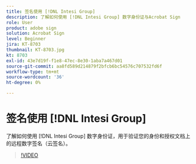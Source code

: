 ```yaml
---
title: 签名使用 [!DNL Intesi Group]
description: 了解如何使用 [!DNL Intesi Group] 数字身份证与Acrobat Sign
role: User
product: adobe sign
solution: Acrobat Sign
level: Beginner
jira: KT-8703
thumbnail: KT-8703.jpg
kt: 8703
exl-id: 43e7d19f-f1e8-47ec-8e30-1aba7a467d01
source-git-commit: aa8fd589d214879f2bfcb6bc54576c707532fd6f
workflow-type: tm+mt
source-wordcount: '36'
ht-degree: 0%

---
```


# 签名使用 [!DNL Intesi Group]

了解如何使用 [!DNL Intesi Group] 数字身份证，用于验证您的身份和授权文档上的远程数字签名（云签名）。

>[!VIDEO](https://video.tv.adobe.com/v/336989?quality=12&learn=on&hidetitle=true)
